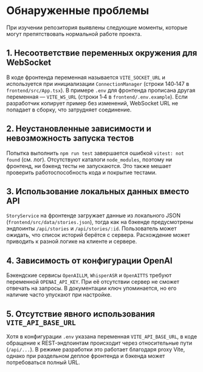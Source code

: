 # Обнаруженные проблемы

При изучении репозитория выявлены следующие моменты, которые могут препятствовать нормальной работе проекта.

## 1. Несоответствие переменных окружения для WebSocket

В коде фронтенда переменная называется `VITE_SOCKET_URL` и используется при инициализации `ConnectionManager` (строки 140‑147 в `frontend/src/App.tsx`). В примере `.env` для фронтенда прописана другая переменная — `VITE_WS_URL` (строки 1‑4 в `frontend/.env.example`). Если разработчик копирует пример без изменений, WebSocket URL не попадает в сборку, что затрудняет соединение.

## 2. Неустановленные зависимости и невозможность запуска тестов

Попытка выполнить `npm run test` завершается ошибкой `vitest: not found` (см. лог). Отсутствуют каталоги `node_modules`, поэтому ни фронтенд, ни бэкенд тесты не запускаются. Это также мешает проверить работоспособность кода и покрытие тестами.

## 3. Использование локальных данных вместо API

`StoryService` на фронтенде загружает данные из локального JSON (`frontend/src/data/stories.json`), тогда как на бэкенде предусмотрены эндпоинты `/api/stories` и `/api/stories/:id`. Пользователь может ожидать, что список историй берётся с сервера. Расхождение может приводить к разной логике на клиенте и сервере.

## 4. Зависимость от конфигурации OpenAI

Бэкендские сервисы `OpenAILLM`, `WhisperASR` и `OpenAITTS` требуют переменной `OPENAI_API_KEY`. При её отсутствии сервер не сможет отвечать на запросы. В документации ключ упоминается, но его наличие часто упускают при настройке.

## 5. Отсутствие явного использования `VITE_API_BASE_URL`

Хотя в конфигурации `.env` указана переменная `VITE_API_BASE_URL`, в коде обращение к REST‑эндпоинтам происходит через относительные пути (`/api/...`). В режиме разработки это работает благодаря proxy Vite, однако при раздельном деплое фронтенда и бэкенда может потребоваться полный URL.
